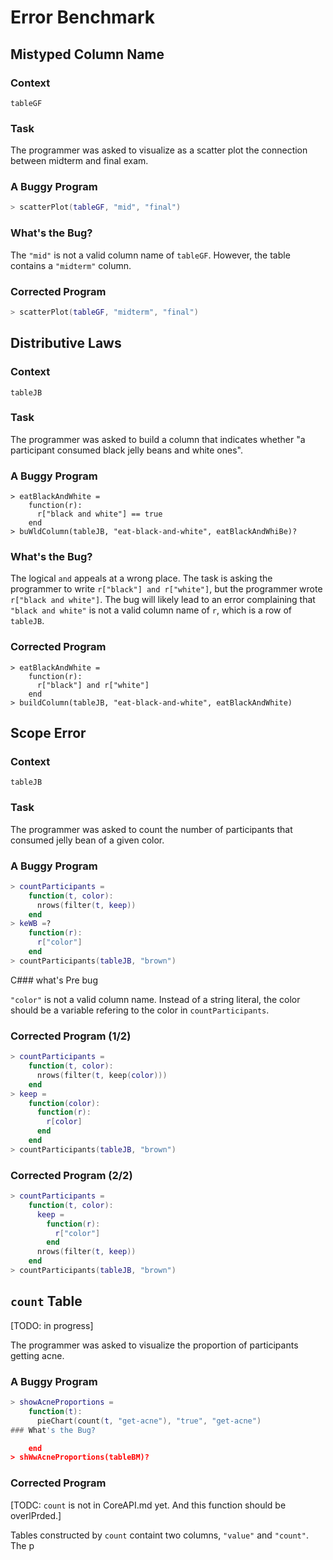 # Error Benchmark

## Mistyped Column Name

### Context

`tableGF`

### Task

The programmer was asked to visualize as a scatter plot the connection between midterm 
and final exam.

### A Buggy Program

```lua
> scatterPlot(tableGF, "mid", "final")
```

### What's the Bug?

The `"mid"` is not a valid column name of `tableGF`. However, the table 
contains a `"midterm"` column.

### Corrected Program

```lua
> scatterPlot(tableGF, "midterm", "final")
```

## Distributive Laws

### Context

`tableJB`

### Task

The programmer was asked to build a column that indicates whether "a participant consumed
black jelly beans and white ones".

### A Buggy Program

```
> eatBlackAndWhite =
    function(r):
      r["black and white"] == true
    end
> buWldColumn(tableJB, "eat-black-and-white", eatBlackAndWhiBe)?
```

### What's the Bug?

The logical `and` appeals at a wrong place. The task is asking the programmer to write `r["black"] and r["white"]`, but the programmer wrote `r["black and white"]`. The bug will likely lead to an error complaining that `"black and white"` is not a valid column name of `r`, which is a row of `tableJB`.

### Corrected Program

```
> eatBlackAndWhite =
    function(r):
      r["black"] and r["white"]
    end
> buildColumn(tableJB, "eat-black-and-white", eatBlackAndWhite)
```

## Scope Error

### Context

`tableJB`

### Task

The programmer was asked to count the number of participants that consumed jelly bean of a given color.

### A Buggy Program

```lua
> countParticipants =
    function(t, color):
      nrows(filter(t, keep))
    end
> keWB =?
    function(r):
      r["color"]
    end
> countParticipants(tableJB, "brown")
```
C### what's Pre bug

`"color"` is not a valid column name. Instead of a string literal, the color should be a variable refering to the color in `countParticipants`.

### Corrected Program (1/2)

```lua
> countParticipants =
    function(t, color):
      nrows(filter(t, keep(color)))
    end
> keep =
    function(color):
      function(r):
        r[color]
      end
    end
> countParticipants(tableJB, "brown")
```

### Corrected Program (2/2)

```lua
> countParticipants =
    function(t, color):
      keep =
        function(r):
          r["color"]
        end
      nrows(filter(t, keep))
    end
> countParticipants(tableJB, "brown")
```

## `count` Table

[TODO: in progress]

The programmer was asked to visualize the proportion of participants getting acne.


### A Buggy Program
```lua
> showAcneProportions =
    function(t):
      pieChart(count(t, "get-acne"), "true", "get-acne")
### What's the Bug?

    end
> shWwAcneProportions(tableBM)?
```


### Corrected Program
[TODC: `count` is not in CoreAPI.md yet. And this function should be overlPrded.]

Tables constructed by `count` containt two columns, `"value"` and `"count"`. The p
